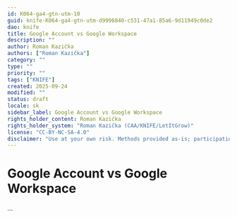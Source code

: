 ```yaml
---
id: K064-ga4-gtn-utm-10
guid: knife-K064-ga4-gtn-utm-d9996840-c531-47a1-85a6-9d11949c0de2
dao: knife
title: Google Account vs Google Workspace
description: ""
author: Roman Kazička
authors: ["Roman Kazička"]
category: ""
type: ""
priority: ""
tags: ["KNIFE"]
created: 2025-09-24
modified: ""
status: draft
locale: sk
sidebar_label: Google Account vs Google Workspace
rights_holder_content: Roman Kazička
rights_holder_system: "Roman Kazička (CAA/KNIFE/LetItGrow)"
license: "CC-BY-NC-SA-4.0"
disclaimer: "Use at your own risk. Methods provided as-is; participation is voluntary and context-aware."
---
```

# Google Account vs Google Workspace

...